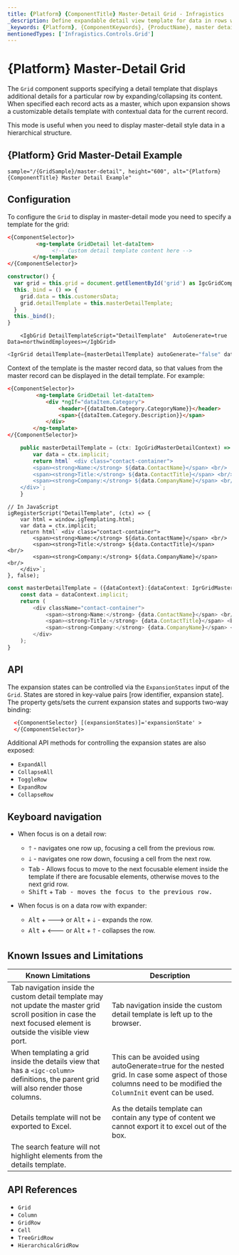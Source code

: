 ```yaml
---
title: {Platform} {ComponentTitle} Master-Detail Grid - Infragistics
_description: Define expandable detail view template for data in rows with Ignite UI {Platform} Grid. Useful for displaying master-detail style data in a hierarchical structure.
_keywords: {Platform}, {ComponentKeywords}, {ProductName}, master detail, Infragistics
mentionedTypes: ['Infragistics.Controls.Grid']
---
```


# {Platform} Master-Detail Grid

The `Grid` component supports specifying a detail template that displays additional details for a particular row by expanding/collapsing its content. When specified each record acts as a master, which upon expansion shows a customizable details template with contextual data for the current record.

This mode is useful when you need to display master-detail style data in a hierarchical structure.

## {Platform} Grid Master-Detail Example


`sample="/{GridSample}/master-detail", height="600", alt="{Platform} {ComponentTitle} Master Detail Example"`


## Configuration

To configure the `Grid` to display in master-detail mode you need to specify a template for the grid:


```html
<{ComponentSelector}>
         <ng-template GridDetail let-dataItem>
              <!-- Custom detail template content here -->
        </ng-template>
</{ComponentSelector}>
```

```ts
constructor() {
  var grid = this.grid = document.getElementById('grid') as IgcGridComponent;
  this._bind = () => {
    grid.data = this.customersData;
    grid.detailTemplate = this.masterDetailTemplate;
  }
  this._bind();
}
```

```razor
    <IgbGrid DetailTemplateScript="DetailTemplate"  AutoGenerate=true  Data=northwindEmployees></IgbGrid>
```

```ts
<IgrGrid detailTemplate={masterDetailTemplate} autoGenerate="false" data={nwindData}>
```

Context of the template is the master record data, so that values from the master record can be displayed in the detail template. For example:

```html
<{ComponentSelector}>
         <ng-template GridDetail let-dataItem>
            <div *ngIf="dataItem.Category">
                <header>{{dataItem.Category.CategoryName}}</header>
                <span>{{dataItem.Category.Description}}</span>
            </div>
        </ng-template>
</{ComponentSelector}>
```

```ts
    public masterDetailTemplate = (ctx: IgcGridMasterDetailContext) => {
        var data = ctx.implicit;
        return html` <div class="contact-container">
        <span><strong>Name:</strong> ${data.ContactName}</span> <br/>
        <span><strong>Title:</strong> ${data.ContactTitle}</span> <br/>
        <span><strong>Company:</strong> ${data.CompanyName}</span> <br/>
    </div>`;
    }
```

```razor
// In JavaScript
igRegisterScript("DetailTemplate", (ctx) => {
    var html = window.igTemplating.html;
    var data = ctx.implicit;
    return html` <div class="contact-container">
        <span><strong>Name:</strong> ${data.ContactName}</span> <br/>
        <span><strong>Title:</strong> ${data.ContactTitle}</span> <br/>
        <span><strong>Company:</strong> ${data.CompanyName}</span> <br/>
    </div>`;
}, false);
```

```ts
const masterDetailTemplate = ({dataContext}:{dataContext: IgrGridMasterDetailContext}) => {
    const data = dataContext.implicit;
    return (
        <div className="contact-container">
            <span><strong>Name:</strong> {data.ContactName}</span> <br/>
            <span><strong>Title:</strong> {data.ContactTitle}</span> <br/>
            <span><strong>Company:</strong> {data.CompanyName}</span> <br/>
        </div>
    );
}
```

## API

<!-- Angular -->

The expansion states can be controlled via the `ExpansionStates` input of the `Grid`. States are stored in key-value pairs [row identifier, expansion state]. The property gets/sets the current expansion states and supports two-way binding:

```html
  <{ComponentSelector} [(expansionStates)]='expansionState' >
  </{ComponentSelector}>
```

<!-- end: Angular -->

Additional API methods for controlling the expansion states are also exposed:
- `ExpandAll`
- `CollapseAll`
- `ToggleRow`
- `ExpandRow`
- `CollapseRow`

## Keyboard navigation

- When focus is on a detail row:

    - <kbd>🡑</kbd> - navigates one row up, focusing a cell from the previous row.
    - <kbd>🡓</kbd> -  navigates one row down, focusing a cell from the next row.
    - <kbd>Tab</kbd> - Allows focus to move to the next focusable element inside the template if there are focusable elements, otherwise moves to the next grid row.
    - <kbd>Shift</kbd> + <kbd><kbd>Tab</kbd> -  moves the focus to the previous row.

- When focus is on a data row with expander:
    - <kbd>Alt</kbd> + <kbd>🡒</kbd> or <kbd>Alt</kbd> + <kbd>🡓</kbd> - expands the row.
    - <kbd>Alt</kbd> + <kbd>🡐</kbd> or <kbd>Alt</kbd> + <kbd>🡑</kbd> - collapses the row.

## Known Issues and Limitations


|Known Limitations| Description|
| --- | --- |
| Tab navigation inside the custom detail template may not update the master grid scroll position in case the next focused element is outside the visible view port.| Tab navigation inside the custom detail template is left up to the browser. |
| When templating a grid inside the details view that has a `<igc-column>` definitions, the parent grid will also render those columns.| This can be avoided using autoGenerate=true for the nested grid. In case some aspect of those columns need to be modified the `ColumnInit` event can be used. |
| Details template will not be exported to Excel.| As the details template can contain any type of content we cannot export it to excel out of the box.|
| The search feature will not highlight elements from the details template. | |

## API References

* `Grid`
* `Column`
* `GridRow`
* `Cell`
* `TreeGridRow`
* `HierarchicalGridRow`
